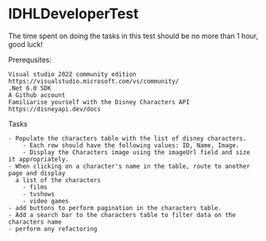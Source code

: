 # IDHLDeveloperTest

The time spent on doing the tasks in this test should be no more than 1 hour, good luck!

Prerequsites:

	Visual studio 2022 community edition https://visualstudio.microsoft.com/vs/community/
	.Net 6.0 SDK
	A Github account
	Familiarise yourself with the Disney Characters API https://disneyapi.dev/docs
	
	
Tasks
 
	- Populate the characters table with the list of disney characters.
		- Each row should have the following values: ID, Name, Image.
		- Display the Characters image using the imageUrl field and size it appropriately.
	- When clicking on a character's name in the table, route to another page and display 
 	  a list of the characters 
		- films 
		- tvshows
		- video games
	- add buttons to perform pagination in the characters table.
	- Add a search bar to the characters table to filter data on the characters name
	- perform any refactoring 
